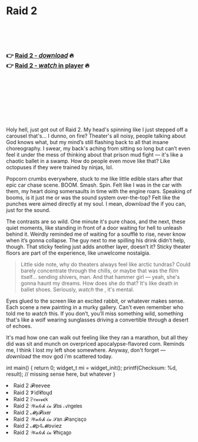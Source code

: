 <h1>Raid 2</h1>

<br><br><br>

<h3>👉 <a href="https://Kens-plorcetisa1970.github.io/twmuuhiesf/">Raid 2 - 𝘥𝘰𝘸𝘯𝘭𝘰𝘢𝘥</a> 🔥<br>
👉 <a href="https://Kens-plorcetisa1970.github.io/twmuuhiesf/">Raid 2 - 𝘸𝘢𝘵𝘤𝘩 in player</a> 🔥
</h3>



<br><br><br><br><br><br><br>


Holy hell, just got out of Raid 2. My head's spinning like I just stepped off a carousel that's… I dunno, on fire? Theater's all noisy, people talking about God knows what, but my mind’s still flashing back to all that insane choreography. I swear, my back's aching from sitting so long but can’t even feel it under the mess of thinking about that prison mud fight — it's like a chaotic ballet in a swamp. How do people even move like that? Like octopuses if they were trained by ninjas, lol.

Popcorn crumbs everywhere, stuck to me like little edible stars after that epic car chase scene. BOOM. Smash. Spin. Felt like I was in the car with them, my heart doing somersaults in time with the engine roars. Speaking of booms, is it just me or was the sound system over-the-top? Felt like the punches were aimed directly at my soul. I mean, 𝘥𝘰𝘸𝘯𝘭𝘰𝘢𝘥 the   if you can, just for the sound.

The contrasts are so wild. One minute it's pure chaos, and the next, these quiet moments, like standing in front of a door waiting for hell to unleash behind it. Weirdly reminded me of waiting for a soufflé to rise, never know when it’s gonna collapse. The guy next to me spilling his drink didn’t help, though. That sticky feeling just adds another layer, doesn’t it? Sticky theater floors are part of the experience, like unwelcome nostalgia.

> Little side note, why do theaters always feel like arctic tundras? Could barely concentrate through the chills, or maybe that was the 𝘧𝘪𝘭𝘮 itself… sending shivers, man. And that hammer girl — yeah, she's gonna haunt my dreams. How does she do that? It's like death in ballet shoes. Seriously, 𝘸𝘢𝘵𝘤𝘩 the  , it's mental.

Eyes glued to the screen like an excited rabbit, or whatever makes sense. Each scene a new painting in a murky gallery. Can't even remember who told me to 𝘸𝘢𝘵𝘤𝘩 this. If you don’t, you’ll miss something wild, something that's like a wolf wearing sunglasses driving a convertible through a desert of echoes.

It's mad how one can walk out feeling like they ran a marathon, but all they did was sit and munch on overpriced apocalypse-flavored corn. Reminds me, I think I lost my left shoe somewhere. Anyway, don't forget — 𝘥𝘰𝘸𝘯𝘭𝘰𝘢𝘥 the mov god i'm scattered today.

int main() {
   return 0;
   widget_t mi = widget_init();
   printf(Checksum: %d, result);
   // missing sense here, but whatever
}

<li>Raid 2 𝓕𝗋𝖾𝖾ν𝖾𝖾</li>
<li>Raid 2 𝓥𝗂ԁ𝓒𝗅𝗈ųԁ</li>
<li>Raid 2 𝙿𝑒𝒶𝒸𝓸𝐜𝗄</li>
<li>Raid 2 𝒲𝒶𝓉𝒸𝒽 𝒾𝓃 𝓛𝗈𝗌 𝒜𝗇𝗀𝖾𝗅𝖾𝗌</li>
<li>Raid 2 𝓜𝗒𝓕𝗅𝗂𝗑𝖾𝗋</li>
<li>Raid 2 𝒲𝒶𝓉𝒸𝒽 𝒾𝓃 𝒮𝖺𝗇 𝓕𝗋𝖺𝗇ç𝗂𝗌ç𝗈</li>
<li>Raid 2 𝓜ρ𝟜𝓜𝗈ν𝗂𝖾𝗓</li>
<li>Raid 2 𝒲𝒶𝓉𝒸𝒽 𝒾𝓃 𝓒𝗁𝗂ç𝖺𝗀𝗈</li>
